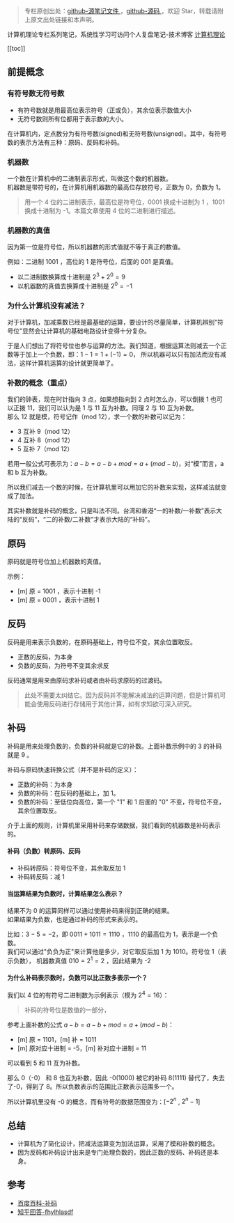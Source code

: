 > 专栏原创出处：[github-源笔记文件 ](https://github.com/GourdErwa/review-notes/tree/master/algorithm/computer-theory) ，[github-源码 ](https://github.com/GourdErwa/java-advanced/tree/master/java-computer-theory)，欢迎 Star，转载请附上原文出处链接和本声明。

计算机理论专栏系列笔记，系统性学习可访问个人复盘笔记-技术博客 [计算机理论 ](https://review-notes.top/algorithm/computer-theory)

[[toc]]

## 前提概念
### 有符号数无符号数
- 有符号数就是用最高位表示符号（正或负），其余位表示数值大小
- 无符号数则所有位都用于表示数的大小。

在计算机内，定点数分为有符号数(signed)和无符号数(unsigned)。其中，有符号数的表示方法有三种：原码、反码和补码。

### 机器数
一个数在计算机中的二进制表示形式，叫做这个数的机器数。  
机器数是带符号的，在计算机用机器数的最高位存放符号，正数为 0，负数为 1。
> 用一个 4 位的二进制表示，最高位是符号位，0001 换成十进制为 1 ，1001 换成十进制为 -1。本篇文章使用 4 位的二进制进行描述。

### 机器数的真值
因为第一位是符号位，所以机器数的形式值就不等于真正的数值。

例如：二进制 $1001$ ，高位的 1 是符号位，后面的 001 是真值。
- 以二进制数换算成十进制是 $2^3 + 2^0 = 9$
- 以机器数的真值去换算成十进制是 $2^0 = -1$

### 为什么计算机没有减法？
对于计算机，加减乘数已经是最基础的运算，要设计的尽量简单，计算机辨别"符号位"显然会让计算机的基础电路设计变得十分复杂。

于是人们想出了将符号位也参与运算的方法。我们知道，根据运算法则减去一个正数等于加上一个负数，即：$1 - 1 = 1 + (-1) = 0$， 所以机器可以只有加法而没有减法，这样计算机运算的设计就更简单了。

### 补数的概念（重点）
我们的钟表，现在时针指向 3 点，如果想指向到 2 点时怎么办，可以倒拨 1 也可以正拨 11，我们可以认为是 1 与 11 互为补数。同理 2 与 10 互为补数。  
那么 12 就是模，符号记作（mod 12），求一个数的补数可以记为：
- 3 互补 9（mod 12）
- 4 互补 8（mod 12）
- 5 互补 7（mod 12）

若用一般公式可表示为：$a-b=a-b+mod=a+(mod-b)$，对“模”而言，a 和 b 互为补数。

所以我们减去一个数的时候，在计算机里可以用加它的补数来实现，这样减法就变成了加法。

其实补数就是补码的概念，只是叫法不同。台湾和香港“一的补数/一补数”表示大陆的“反码”，“二的补数/二补数”才表示大陆的“补码”。

## 原码
原码就是符号位加上机器数的真值。

示例：
- [m] 原 = 1001 ，表示十进制 -1
- [m] 原 = 0001 ，表示十进制 1
## 反码
反码是用来表示负数的，在原码基础上，符号位不变，其余位置取反。
- 正数的反码，为本身
- 负数的反码，为符号不变其余求反

反码通常是用来由原码求补码或者由补码求原码的过渡码。
> 此处不需要太纠结它。因为反码并不能解决减法的运算问题，但是计算机可能会使用反码进行存储用于其他计算，如有求知欲可深入研究。

## 补码
补码是用来处理负数的，负数的补码就是它的补数。上面补数示例中的 3 的补码就是 9 。

补码与原码快速转换公式（并不是补码的定义）：
- 正数的补码：为本身
- 负数的补码：在反码的基础上，加 1。
- 负数的补码：至低位向高位，第一个 "1" 和 1 后面的 "0" 不变，符号位不变，其余位置取反。


介于上面的规则，计算机里采用补码来存储数据，我们看到的机器数是补码表示的。

#### 补码（负数）转原码、反码
- 补码转原码：符号位不变，其余取反加 1
- 补码转反码：减 1

#### 当运算结果为负数时，计算结果怎么表示？
结果不为 0 的运算同样可以通过使用补码来得到正确的结果。  
如果结果为负数，也是通过补码的形式来表示的。

比如：$3-5=-2$，即 $0011 + 1011 = 1110$ ，1110 的最高位为 1，表示是一个负数。  
我们可以通过"负负为正"来计算他是多少，对它取反后加 1 为 1010。符号位 1（表示负数），
机器数真值 $010=2^1=2$ ，因此结果为 -2


#### 为什么补码表示数时，负数可以比正数多表示一个？
我们以 4 位的有符号二进制数为示例表示（模为 $2^4=16$）：
> 补码的符号位是数值的一部分，

参考上面补数的公式 $a-b=a-b+mod=a+(mod-b)$：
- [m] 原 = 1101，[m] 补 = 1011
- [m] 原对应十进制 = -5，[m] 补对应十进制 = 11

可以看到 5 和 11 互为补数。

那么 0（-0） 和 8 也互为补数，因此 -0(1000) 被它的补码 8(1111) 替代了，失去了-0，得到了 8。所以负数表示的范围比正数表示范围多一个。

所以计算机里没有 -0 的概念，而有符号的数据范围变为：[$-2^n$ , $2^n - 1$]

## 总结
- 计算机为了简化设计，把减法运算变为加法运算，采用了模和补数的概念。
- 因为反码和补码设计出来是专门处理负数的，因此正数的反码、补码还是本身。

## 参考
- [百度百科-补码 ](https://baike.baidu.com/item/%E8%A1%A5%E7%A0%81/6854613?fr=aladdin)
- [知乎回答-fhylhlasdf](https://www.zhihu.com/question/28685048/answer/41735701)